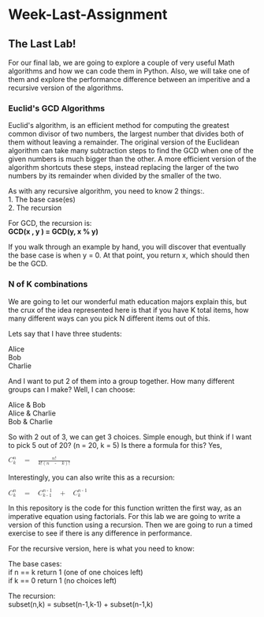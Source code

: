 <h1 id="week-last-assignment">Week-Last-Assignment</h1>
<h2 id="the-last-lab">The Last Lab!</h2>
<p>For our final lab, we are going to explore a couple of very useful Math algorithms and how we can code them in Python. Also, we will take one of them and explore the performance difference between an imperitive and a recursive version of the algorithms.</p>
<h3 id="euclids-gcd-algorithms">Euclid's GCD Algorithms</h3>
<p>Euclid's algorithm, is an efficient method for computing the greatest common divisor of two numbers, the largest number that divides both of them without leaving a remainder. The original version of the Euclidean algorithm can take many subtraction steps to find the GCD when one of the given numbers is much bigger than the other. A more efficient version of the algorithm shortcuts these steps, instead replacing the larger of the two numbers by its remainder when divided by the smaller of the two.</p>
<p>As with any recursive algorithm, you need to know 2 things:.<br />
 1. The base case(es)<br />
 2. The recursion</p>
<p>For GCD, the recursion is:<br />
<strong>GCD(x , y ) = GCD(y, x % y)</strong></p>
<p>If you walk through an example by hand, you will discover that eventually the base case is when y = 0. At that point, you return x, which should then be the GCD.</p>
<h3 id="n-of-k-combinations">N of K combinations</h3>
<p>We are going to let our wonderful math education majors explain this, but the crux of the idea represented here is that if you have K total items, how many different ways can you pick N different items out of this.</p>
<p>Lets say that I have three students:</p>
<p>Alice<br />
Bob<br />
Charlie</p>
<p>And I want to put 2 of them into a group together. How many different groups can I make? Well, I can choose:</p>
<p>Alice &amp; Bob<br />
Alice &amp; Charlie<br />
Bob &amp; Charlie</p>
<p>So with 2 out of 3, we can get 3 choices. Simple enough, but think if I want to pick 5 out of 20? (n = 20, k = 5) Is there a formula for this? Yes,</p>
<p><math xmlns="http://www.w3.org/1998/Math/MathML"><msubsup><mi>C</mi><mi>k</mi><mi>n</mi></msubsup><mo> </mo><mo>=</mo><mo> </mo><mfrac><mrow><mi>n</mi><mo>!</mo></mrow><mrow><mi>k</mi><mo>!</mo><mo>(</mo><mi>n</mi><mo> </mo><mo>-</mo><mo> </mo><mi>k</mi><mo>)</mo><mo>!</mo></mrow></mfrac></math></p>
<p>Interestingly, you can also write this as a recursion:</p>
<p><math xmlns="http://www.w3.org/1998/Math/MathML"><msubsup><mi>C</mi><mi>k</mi><mi>n</mi></msubsup><mo> </mo><mo>=</mo><mo> </mo><msubsup><mi>C</mi><mrow><mi>k</mi><mo>-</mo><mn>1</mn></mrow><mrow><mi>n</mi><mo>-</mo><mn>1</mn></mrow></msubsup><mo> </mo><mo>+</mo><mo> </mo><msubsup><mi>C</mi><mi>k</mi><mrow><mi>n</mi><mo>-</mo><mn>1</mn></mrow></msubsup></math></p>
<p>In this repository is the code for this function written the first way, as an imperative equation using factorials. For this lab we are going to write a version of this function using a recursion. Then we are going to run a timed exercise to see if there is any difference in performance.</p>
<p>For the recursive version, here is what you need to know:</p>
<p>The base cases:<br />
 if n == k return 1 (one of one choices left)<br />
 if k == 0 return 1 (no choices left)</p>
<p>The recursion:<br />
subset(n,k) = subset(n-1,k-1) + subset(n-1,k)</p>
